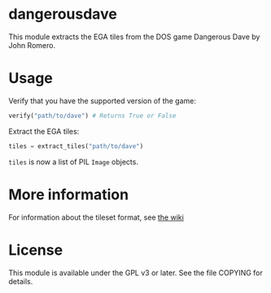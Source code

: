 dangerousdave
=============

This module extracts the EGA tiles from the DOS game Dangerous Dave by John
Romero.

Usage
=====

Verify that you have the supported version of the game:

```python
verify("path/to/dave") # Returns True or False
```

Extract the EGA tiles:

```python
tiles = extract_tiles("path/to/dave")
```

`tiles` is now a list of PIL `Image` objects.

More information
================

For information about the tileset format, see [the wiki][1]

License
=======

This module is available under the GPL v3 or later. See the file COPYING for
details.

[1]: https://github.com/sopoforic/cgrr-dangerousdave/wiki/Dangerous%20Dave%20EGA%20Tileset%20Format
